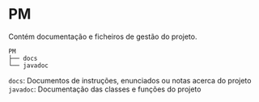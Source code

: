 # PM

Contém documentação e ficheiros de gestão do projeto.


```
PM
├── docs
└── javadoc
```

`docs`: Documentos de instruções, enunciados ou notas acerca do projeto  
`javadoc`: Documentação das classes e funções do projeto
